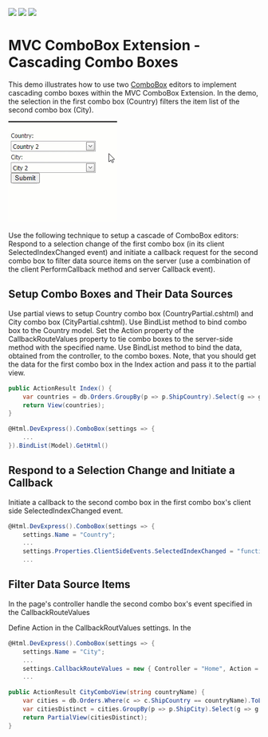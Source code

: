 <!-- default badges list -->
![](https://img.shields.io/endpoint?url=https://codecentral.devexpress.com/api/v1/VersionRange/128549360/20.2.3%2B)
[![](https://img.shields.io/badge/Open_in_DevExpress_Support_Center-FF7200?style=flat-square&logo=DevExpress&logoColor=white)](https://supportcenter.devexpress.com/ticket/details/E2844)
[![](https://img.shields.io/badge/📖_How_to_use_DevExpress_Examples-e9f6fc?style=flat-square)](https://docs.devexpress.com/GeneralInformation/403183)
<!-- default badges end -->
# MVC ComboBox Extension - Cascading Combo Boxes

This demo illustrates how to use two [ComboBox](https://docs.devexpress.com/AspNetMvc/8984/components/data-editors-extensions/combobox) editors to implement cascading combo boxes within the MVC ComboBox Extension. In the demo, the selection in the first combo box (Country) filters the item list of the second combo box (City).

![example demo](demo.gif)

Use the following technique to setup a cascade of ComboBox editors:
Respond to a selection change of the first combo box (in its client SelectedIndexChanged event) and initiate a callback request for the second combo box to filter data source items on the server (use a combination of the client PerformCallback method and server Callback event).

## Setup Combo Boxes and Their Data Sources
Use partial views to setup Country combo box (CountryPartial.cshtml) and City combo box (CityPartial.cshtml). Use BindList method to bind combo box to the Country model. Set the Action property of the CallbackRouteValues property to tie combo boxes to the server-side method with the specified name. Use BindList method to bind the data, obtained from the controller, to the combo boxes. Note, that you should get the data for the first combo box in the Index action and pass it to the partial view.

```c#
public ActionResult Index() {
    var countries = db.Orders.GroupBy(p => p.ShipCountry).Select(g => g.FirstOrDefault()).ToList();
    return View(countries);
}
```

```c#
@Html.DevExpress().ComboBox(settings => {
    ...
}).BindList(Model).GetHtml()
```

## Respond to a Selection Change and Initiate a Callback
Initiate a callback to the second combo box in the first combo box's client side SelectedIndexChanged event. 

```c#
@Html.DevExpress().ComboBox(settings => {
    settings.Name = "Country";
    ...
    settings.Properties.ClientSideEvents.SelectedIndexChanged = "function(s, e) { City.PerformCallback({countryName: Country.GetValue()}); }";
    ...

```

## Filter Data Source Items
In the page's controller handle the second combo box's event specified in the CallbackRouteValues

Define Action in the CallbackRoutValues settings. In the 

```c#
@Html.DevExpress().ComboBox(settings => {
    settings.Name = "City";
    ...
    settings.CallbackRouteValues = new { Controller = "Home", Action = "CityComboView" };
    ...
```


```c#
public ActionResult CityComboView(string countryName) {
    var cities = db.Orders.Where(c => c.ShipCountry == countryName).ToList();
    var citiesDistinct = cities.GroupBy(p => p.ShipCity).Select(g => g.First()).ToList();
    return PartialView(citiesDistinct);
}
```